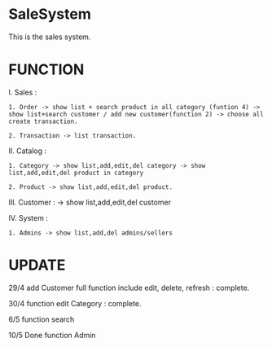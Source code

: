 # SaleSystem

This is the sales system.

# FUNCTION
I. Sales :
	
	1. Order -> show list + search product in all category (funtion 4) -> show list+search customer / add new customer(function 2) -> choose all create transaction.
	
	2. Transaction -> list transaction.

II. Catalog :
	
	1. Category -> show list,add,edit,del category -> show list,add,edit,del product in category
	
	2. Product -> show list,add,edit,del product.

III. Customer : -> show list,add,edit,del customer

IV. System :
	
	1. Admins -> show list,add,del admins/sellers

# UPDATE
29/4    add Customer full function include edit, delete, refresh : complete.

30/4    function edit Category : complete.

6/5     function search

10/5	Done function Admin
